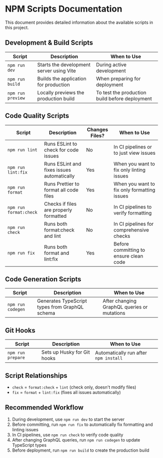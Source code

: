 # NPM Scripts Documentation

This document provides detailed information about the available scripts in this project.

## Development & Build Scripts

| Script            | Description                              | When to Use                                    |
| ----------------- | ---------------------------------------- | ---------------------------------------------- |
| `npm run dev`     | Starts the development server using Vite | During active development                      |
| `npm run build`   | Builds the application for production    | When preparing for deployment                  |
| `npm run preview` | Locally previews the production build    | To test the production build before deployment |

## Code Quality Scripts

| Script                 | Description                                | Changes Files? | When to Use                                 |
| ---------------------- | ------------------------------------------ | -------------- | ------------------------------------------- |
| `npm run lint`         | Runs ESLint to check for code issues       | No             | In CI pipelines or to just view issues      |
| `npm run lint:fix`     | Runs ESLint and fixes issues automatically | Yes            | When you want to fix only linting issues    |
| `npm run format`       | Runs Prettier to format all code files     | Yes            | When you want to fix only formatting issues |
| `npm run format:check` | Checks if files are properly formatted     | No             | In CI pipelines to verify formatting        |
| `npm run check`        | Runs both format:check and lint            | No             | In CI pipelines for comprehensive checks    |
| `npm run fix`          | Runs both format and lint:fix              | Yes            | Before committing to ensure clean code      |

## Code Generation Scripts

| Script            | Description                                    | When to Use                                 |
| ----------------- | ---------------------------------------------- | ------------------------------------------- |
| `npm run codegen` | Generates TypeScript types from GraphQL schema | After changing GraphQL queries or mutations |

## Git Hooks

| Script            | Description                 | When to Use                           |
| ----------------- | --------------------------- | ------------------------------------- |
| `npm run prepare` | Sets up Husky for Git hooks | Automatically run after `npm install` |

## Script Relationships

- `check` = `format:check` + `lint` (check only, doesn't modify files)
- `fix` = `format` + `lint:fix` (fixes all issues automatically)

## Recommended Workflow

1. During development, use `npm run dev` to start the server
2. Before committing, run `npm run fix` to automatically fix formatting and linting issues
3. In CI pipelines, use `npm run check` to verify code quality
4. After changing GraphQL queries, run `npm run codegen` to update TypeScript types
5. Before deployment, run `npm run build` to create the production build
